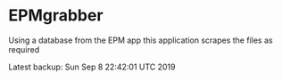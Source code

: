 # EPMgrabber
Using a database from the EPM app this application scrapes the files as required


Latest backup: Sun Sep 8 22:42:01 UTC 2019
